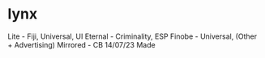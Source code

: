 # lynx
Lite - Fiji, Universal, UI
Eternal - Criminality, ESP
Finobe - Universal, (Other + Advertising)
Mirrored - CB
14/07/23 Made